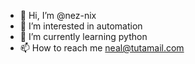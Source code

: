 - 👋 Hi, I’m @nez-nix
- 👀 I’m interested in automation
- 🌱 I’m currently learning python
- 📫 How to reach me neal@tutamail.com

<!---
nez-nix/nez-nix is a ✨ special ✨ repository because its `README.md` (this file) appears on your GitHub profile.
You can click the Preview link to take a look at your changes.
--->
